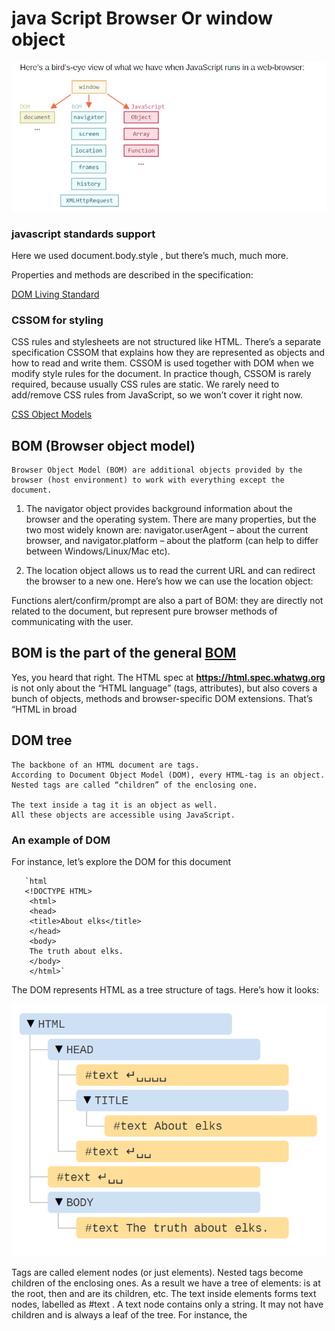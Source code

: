 # java Script  Browser Or window object

![Browser object ](./images/browserObject.png)

### javascript standards support

Here we used document.body.style , but there’s much, much more.

Properties and methods are described in the specification:

[DOM Living Standard](https://dom.spec.whatwg.org/)

### CSSOM for styling

CSS rules and stylesheets are not structured like HTML. There’s a separate
specification CSSOM that explains how they are represented as objects and how to read and write them.
CSSOM is used together with DOM when we modify style rules for the
document. In practice though, CSSOM is rarely required, because usually
CSS rules are static. We rarely need to add/remove CSS rules from
JavaScript, so we won’t cover it right now.

[CSS Object Models](https://www.w3.org/TR/cssom-1/)

## BOM (Browser object model)

    Browser Object Model (BOM) are additional objects provided by the browser (host environment) to work with everything except the document.

  1. The navigator  object provides background information about the browser
and the operating system. There are many properties, but the two most widely
known are: navigator.userAgent – about the current browser, and
navigator.platform – about the platform (can help to differ between
Windows/Linux/Mac etc).

  2. The location  object allows us to read the current URL and can redirect the
browser to a new one.
Here’s how we can use the location object:

Functions alert/confirm/prompt are also a part of BOM: they are directly
not related to the document, but represent pure browser methods of
communicating with the user.

## BOM is the part of the general [BOM](https://html.spec.whatwg.org/)

Yes, you heard that right. The HTML spec at <b> https://html.spec.whatwg.org </b>  is
not only about the “HTML language” (tags, attributes), but also covers a bunch of
objects, methods and browser-specific DOM extensions. That’s “HTML in broad

## DOM tree

    The backbone of an HTML document are tags.
    According to Document Object Model (DOM), every HTML-tag is an object.
    Nested tags are called “children” of the enclosing one.

    The text inside a tag it is an object as well.
    All these objects are accessible using JavaScript.

### An example of DOM

   For instance, let’s explore the DOM for this document

       `html
       <!DOCTYPE HTML>
        <html>
        <head>
        <title>About elks</title>
        </head>
        <body>
        The truth about elks.
        </body>
        </html>`

The DOM represents HTML as a tree structure of tags. Here’s how it looks:

![DOM Tree ](./images/domTree.png)

Tags are called element nodes (or just elements). Nested tags become children of
the enclosing ones. As a result we have a tree of elements: <html> is at the
root, then <head> and <body> are its children, etc.
The text inside elements forms text nodes, labelled as #text . A text node
contains only a string. It may not have children and is always a leaf of the tree.
For instance, the <title> tag has the text "About elks"

Please note the special characters in text nodes:
    a newline: ↵ (in JavaScript known as \n )
    a space: ␣

## Autocorrection

    If the browser encounters malformed HTML, it automatically corrects it when making DOM.
    For instance, the top tag is always <html> . Even if it doesn’t exist in the document – it will exist in the DOM, the browser will create it. The same goes for <body> .
    As an example, if the HTML file is a single word "Hello" , the browser will wrap it into <html> and <body> , add the required <head> , and the DOM will be:

![Auto corrections](./images/autocorection.png)
    While generating the DOM, browsers automatically process errors in the document, close tags and so on. Such an document with unclosed tags:

    ```HtML

        <p>Hello
        <li>Mom
        <li>and
        <li>Dad
    ```
    Will become a normal DOM, as the browser reads tags and restores the missing parts:
![Restore DOM](./images/restoreDome.png)

### Tables always have <tbody>

An interesting “special case” is tables. By the DOM specification they must
have <tbody> , but HTML text may (officially) omit it. Then the browser
creates <tbody> in DOM automatically.
For the HTML:

``` Code example
<table id="table">
    <tr>
        <td>1</td>
    </tr>
</table>
```

DOM-structure will be:
![Tables Structure](./images/tables.png)

You see? The <tbody> appeared out of nowhere. You should keep this in
mind while working with tables to avoid surprises.

## Another Example

``` HTML
    <!DOCTYPE HTML>
    <html>
    <body>
    The truth about elks.
    <ol>
    <li>An elk is a smart</li>
    <!-- comment -->
    <li>...and cunning animal!</li>
    </ol>
    </body>
    </html>
```

![More Examples](./images/anotherExample.png)

Here we see a new tree node type – comment node, labeled as #comment .
We may think – why is a comment added to the DOM? It doesn’t affect the visual
representation in any way. But there’s a rule – if something’s in HTML, then it also
must be in the DOM tree.

### ***Everything in HTML, even comments, becomes a part of the DOM.***

Even the <!DOCTYPE...> directive at the very beginning of HTML is also a
DOM node. It’s in the DOM tree right before <html> . We are not going to touch
that node, we even don’t draw it on diagrams for that reason, but it’s there.
The document object that represents the whole document is, formally, a DOM
node as well.
There are 12 node types  . In practice we usually work with 4 of them:

1. document – the “entry point” into DOM.
2. element nodes – HTML-tags, the tree building blocks.
3. text nodes – contain text.
4. comments – sometimes we can put the information there, it won’t be shown,
but JS can read it from the DOM.
